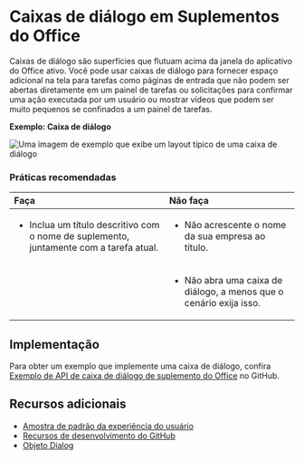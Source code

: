 # <a name="dialog-boxes-in-office-add-ins"></a>Caixas de diálogo em Suplementos do Office
 
Caixas de diálogo são superfícies que flutuam acima da janela do aplicativo do Office ativo. Você pode usar caixas de diálogo para fornecer espaço adicional na tela para tarefas como páginas de entrada que não podem ser abertas diretamente em um painel de tarefas ou solicitações para confirmar uma ação executada por um usuário ou mostrar vídeos que podem ser muito pequenos se confinados a um painel de tarefas.

**Exemplo: Caixa de diálogo**

![Uma imagem de exemplo que exibe um layout típico de uma caixa de diálogo](../../images/overview_withApp_dialog.png)

### <a name="best-practices"></a>Práticas recomendadas

|**Faça**|**Não faça**|
|:-----|:--------|
|<ul><li>Inclua um título descritivo com o nome de suplemento, juntamente com a tarefa atual.</li></ul>|<ul><li>Não acrescente o nome da sua empresa ao título.</li></ul>|
||<ul><li>Não abra uma caixa de diálogo, a menos que o cenário exija isso.</li></ul>|

## <a name="implementation"></a>Implementação

Para obter um exemplo que implemente uma caixa de diálogo, confira [Exemplo de API de caixa de diálogo de suplemento do Office](https://github.com/OfficeDev/Office-Add-in-Dialog-API-Simple-Example) no GitHub.

## <a name="additional-resources"></a>Recursos adicionais

- [Amostra de padrão da experiência do usuário](https://office.visualstudio.com/DefaultCollection/OC/_git/GettingStarted-FabricReact)
- [Recursos de desenvolvimento do GitHub](https://github.com/OfficeDev/Office-Add-in-UX-Design-Patterns-Code)
- [Objeto Dialog](https://dev.office.com/reference/add-ins/shared/officeui.dialog)


